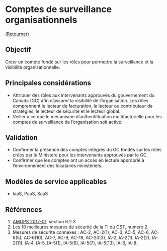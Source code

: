# Comptes de surveillance organisationnels

([Retourner](../README.md))

## Objectif

Créer un compte fondé sur les rôles pour permettre la surveillance et la visibilité organisationnelle.

## Principales considérations

* Attribuer des rôles aux intervenants approuvés du gouvernement du Canada (GC) afin d’assurer la visibilité de l’organisation. Les rôles comprennent le lecteur de facturation, le lecteur ou contributeur de stratégies, le lecteur de sécurité et le lecteur global.
* Veiller à ce que le mécanisme d’authentification multifactorielle pour les comptes de surveillance de l’organisation soit activé.

## Validation

* Confirmer la présence des comptes intégrés du GC fondés sur les rôles créés par le Ministère pour les intervenants approuvés par le GC.
* Confirmer que les comptes ont un accès en lecture approprié à l’environnement des locataires ministériels.

## Modèles de service applicables

* IaaS, PaaS, SaaS

## Références

1. [AMOPS 2017-01](https://www.canada.ca/fr/gouvernement/systeme/gouvernement-numerique/innovations-gouvernementales-numeriques/services-informatique-nuage/orientation-utilisation-securisee-services-commerciaux-informatique-nuage-amops.html), section 6.2.3
2. Les 10 meilleures mesures de sécurité de la TI du CST, numéro 2.
3. Mesures de sécurité connexes : AC-2, AC-2(1), AC-3, AC-5, AC-6, AC-6(5), AC-6(10), AC-7, AC-9, AC-19, AC-20(3), IA-2, IA-2(1), IA-2(2), IA-2(11), IA-4, IA-5, IA-5(1), IA-5(6), IA-5(7), IA-5(13), IA-6, IA-8.
